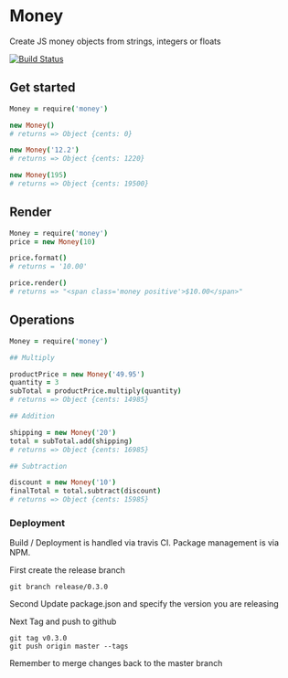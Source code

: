 # Money

Create JS money objects from strings, integers or floats

[![Build Status](https://github.com/sealink/money_beans/workflows/Build%20and%20Test/badge.svg?branch=master)](https://github.com/sealink/money_beans/actions)

## Get started

```coffee
Money = require('money')

new Money()
# returns => Object {cents: 0}

new Money('12.2')
# returns => Object {cents: 1220}

new Money(195)
# returns => Object {cents: 19500}

```

## Render

```coffee
Money = require('money')
price = new Money(10)

price.format()
# returns = '10.00'

price.render()
# returns => "<span class='money positive'>$10.00</span>"

```

## Operations

```coffee
Money = require('money')

## Multiply

productPrice = new Money('49.95')
quantity = 3
subTotal = productPrice.multiply(quantity)
# returns => Object {cents: 14985}

## Addition

shipping = new Money('20')
total = subTotal.add(shipping)
# returns => Object {cents: 16985}

## Subtraction

discount = new Money('10')
finalTotal = total.subtract(discount)
# returns => Object {cents: 15985}

```

### Deployment

Build / Deployment is handled via travis CI.
Package management is via NPM.

First create the release branch

```
git branch release/0.3.0
```

Second Update package.json and specify the version you are releasing

Next Tag and push to github

```
git tag v0.3.0
git push origin master --tags
```

Remember to merge changes back to the master branch
